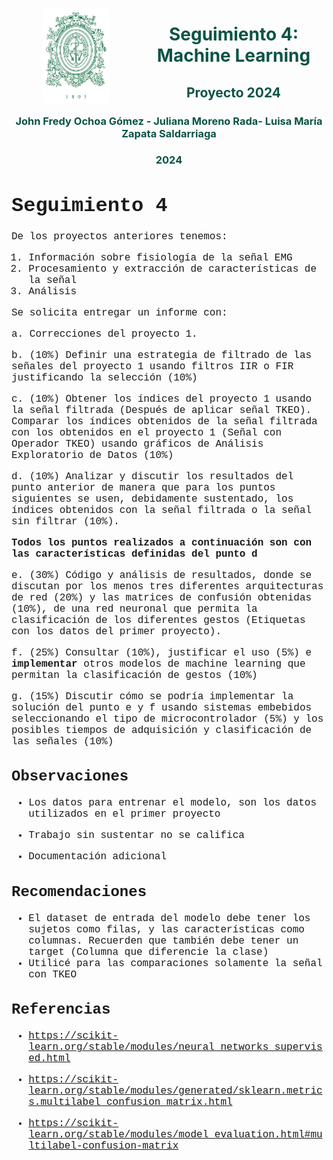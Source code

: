 <p><img alt="udeA logo" height="150px" src="https://github.com/freddyduitama/images/blob/master/logo.png?raw=true" align="left" hspace="50px" vspace="0px" style="width:107px;height:152px;"></p>
<h1><font color='0B5345'> <center>
Seguimiento 4: Machine Learning  </center></font></h1>
<h2><font color='0B5345'> <center>
Proyecto 2024</center></font></h2>
<h3><font color='0B5345'> <center>
John Fredy Ochoa Gómez - Juliana Moreno Rada- Luisa María Zapata Saldarriaga </center></font></h3>
<h3><font color='0B5345'> <center>
2024 </center></font></h3>
<font  face="Courier New" size="3">
<p1><center> </center></p1>

# Seguimiento 4

De los proyectos anteriores tenemos:
1. Información sobre fisiología de la señal EMG
2. Procesamiento y extracción de características de la señal 
3. Análisis
   
Se solicita entregar un informe con: 

a.	Correcciones del proyecto 1.

b.	(10%) Definir una estrategia de filtrado de las señales del proyecto 1 usando filtros IIR o FIR justificando la selección (10%)

c.	(10%) Obtener los índices del proyecto 1 usando la señal filtrada (Después de aplicar señal TKEO). Comparar los índices obtenidos de la señal filtrada con los obtenidos en el proyecto 1 (Señal con Operador TKEO) usando gráficos de Análisis Exploratorio de Datos (10%)

d.	(10%) Analizar y discutir los resultados del punto anterior de manera que para los puntos siguientes se usen, debidamente sustentado, los índices obtenidos con la señal filtrada o la señal sin filtrar (10%).

**Todos los puntos realizados a continuación son con las características definidas del punto d**

e.	(30%) Código y análisis de resultados, donde se discutan por los menos tres diferentes arquitecturas de red (20%) y las matrices de confusión obtenidas (10%), de una red neuronal que permita la clasificación de los diferentes gestos (Etiquetas con los datos del primer proyecto). 

f.	(25%) Consultar (10%), justificar el uso (5%) e **implementar** otros modelos de machine learning que permitan la clasificación de gestos (10%)

g.	(15%) Discutir cómo se podría implementar la solución del punto e y f usando sistemas embebidos seleccionando el tipo de microcontrolador (5%) y los posibles tiempos de adquisición y clasificación de las señales (10%)

## Observaciones

* Los datos para entrenar el modelo, son los datos utilizados en el primer proyecto 

* Trabajo sin sustentar no se califica
  
* Documentación adicional

## Recomendaciones 

* El dataset de entrada del modelo debe tener los sujetos como filas, y las características como columnas. Recuerden que también debe tener un target (Columna que diferencie la clase) 
* Utilicé para las comparaciones solamente la señal con TKEO

## Referencias
  
* https://scikit-learn.org/stable/modules/neural_networks_supervised.html
  
* https://scikit-learn.org/stable/modules/generated/sklearn.metrics.multilabel_confusion_matrix.html
  
* https://scikit-learn.org/stable/modules/model_evaluation.html#multilabel-confusion-matrix
